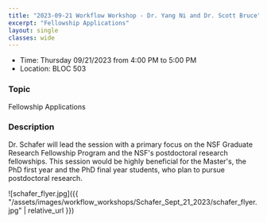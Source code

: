 ```yaml
---
title: "2023-09-21 Workflow Workshop - Dr. Yang Ni and Dr. Scott Bruce"
excerpt: "Fellowship Applications"
layout: single
classes: wide
---
```


- Time: Thursday 09/21/2023 from 4:00 PM to 5:00 PM
- Location: BLOC 503


### Topic

Fellowship Applications

### Description

Dr. Schafer will lead the session with a primary focus on the NSF Graduate Research Fellowship Program and the NSF's postdoctoral research fellowships. This session would be highly beneficial for the Master's, the PhD first year and the PhD final year students, who plan to pursue postdoctoral research.


![schafer_flyer.jpg]({{ "/assets/images/workflow_workshops/Schafer_Sept_21_2023/schafer_flyer.jpg" | relative_url }})
